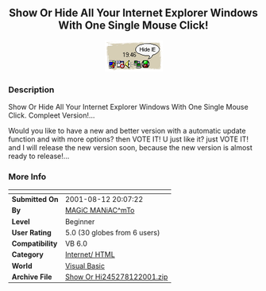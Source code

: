 ﻿<div align="center">

## Show Or Hide All Your Internet Explorer Windows With One Single Mouse Click\!

<img src="PIC20018121844583192.gif">
</div>

### Description

Show Or Hide All Your Internet Explorer Windows With One Single Mouse Click. Compleet Version!...

Would you like to have a new and better version with a automatic update function and with more options? then VOTE IT! U just like it? just VOTE IT! and I will release the new version soon, because the new version is almost ready to release!...
 
### More Info
 


<span>             |<span>
---                |---
**Submitted On**   |2001-08-12 20:07:22
**By**             |[MAGiC MANiAC^mTo](https://github.com/Planet-Source-Code/PSCIndex/blob/master/ByAuthor/magic-maniac-mto.md)
**Level**          |Beginner
**User Rating**    |5.0 (30 globes from 6 users)
**Compatibility**  |VB 6\.0
**Category**       |[Internet/ HTML](https://github.com/Planet-Source-Code/PSCIndex/blob/master/ByCategory/internet-html__1-34.md)
**World**          |[Visual Basic](https://github.com/Planet-Source-Code/PSCIndex/blob/master/ByWorld/visual-basic.md)
**Archive File**   |[Show Or Hi245278122001\.zip](https://github.com/Planet-Source-Code/magic-maniac-mto-show-or-hide-all-your-internet-explorer-windows-with-one-single-mouse-cli__1-26125/archive/master.zip)








